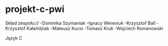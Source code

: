 # projekt-c-pwi

Skład zespołu://
-Dominika Szymaniak
-Ignacy Wereniuk
-Krzysztof Ball
-Krzysztof Kałańdziak
-Mateusz Kucio
-Tomasz Kruk
-Wojciech Romanowski

Język C
